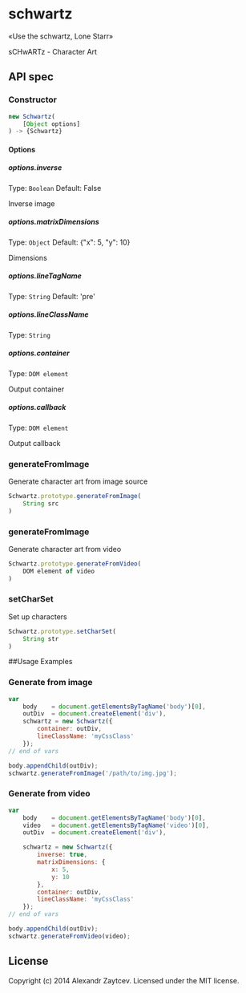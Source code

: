 schwartz
========

«Use the schwartz, Lone Starr»

sCHwARTz - Character Art

## API spec

### Constructor
````javascript
new Schwartz(
    [Object options]
) -> {Schwartz}
````
#### Options

##### options.inverse
Type: `Boolean`
Default: False

Inverse image

##### options.matrixDimensions
Type: `Object`
Default: {"x": 5, "y": 10}

Dimensions

##### options.lineTagName
Type: `String`
Default: 'pre'

##### options.lineClassName
Type: `String`

##### options.container
Type: `DOM element`

Output container

##### options.callback
Type: `DOM element`

Output callback

### generateFromImage
Generate character art from image source
````javascript
Schwartz.prototype.generateFromImage(
    String src
)
````

### generateFromImage
Generate character art from video
````javascript
Schwartz.prototype.generateFromVideo(
    DOM element of video
)
````

### setCharSet
Set up characters

````javascript
Schwartz.prototype.setCharSet(
    String str
)
````

##Usage Examples

### Generate from image
````javascript
var
    body    = document.getElementsByTagName('body')[0],
    outDiv  = document.createElement('div'),
    schwartz = new Schwartz({
        container: outDiv,
        lineClassName: 'myCssClass'
    });
// end of vars

body.appendChild(outDiv);
schwartz.generateFromImage('/path/to/img.jpg');
````

### Generate from video
````javascript
var
    body    = document.getElementsByTagName('body')[0],
    video   = document.getElementsByTagName('video')[0],
    outDiv  = document.createElement('div'),

    schwartz = new Schwartz({
        inverse: true,
        matrixDimensions: {
            x: 5,
            y: 10
        },
        container: outDiv,
        lineClassName: 'myCssClass'
    });
// end of vars

body.appendChild(outDiv);
schwartz.generateFromVideo(video);
````

## License
Copyright (c) 2014 Alexandr Zaytcev. Licensed under the MIT license.
